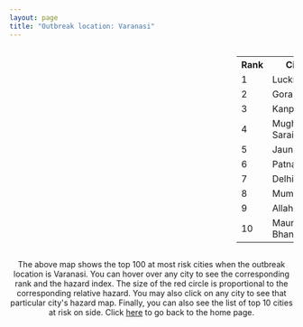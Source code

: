 ```yaml
---
layout: page
title: "Outbreak location: Varanasi"
---
```

<div style="width: 100%; overflow: auto;">
<div style="width: 75%; float: left;">
<div id="mapid">
<script src="https://buda-magenta.github.io/hazard_map/load_map.js"></script>

<script>
var marker_outbreak = L.marker([25.335649, 83.007629],{"autoPan": true}).addTo(map); marker_outbreak.bindTooltip("Varanasi").openTooltip();

var circle_1 = L.circle([26.838100, 80.934600], {"pane": "markerPane", "color": "red", "fill": true, "fillOpacity": 0.2, "fillRule": "evenodd", "lineCap": "round", "lineJoin": "round", "opacity": 1.0, "radius": 37154, "stroke": true, "weight": 3}).addTo(map);
circle_1.bindTooltip("Lucknow<br>rank: 1<br>hazard index: 0.037154")
circle_1.bindPopup('<a href="https://buda-magenta.github.io/hazard_map/Lucknow">Lucknow</a>')

var circle_2 = L.circle([26.671329, 83.364583], {"pane": "markerPane", "color": "red", "fill": true, "fillOpacity": 0.2, "fillRule": "evenodd", "lineCap": "round", "lineJoin": "round", "opacity": 1.0, "radius": 28544, "stroke": true, "weight": 3}).addTo(map);
circle_2.bindTooltip("Gorakhpur<br>rank: 2<br>hazard index: 0.028545")
circle_2.bindPopup('<a href="https://buda-magenta.github.io/hazard_map/Gorakhpur">Gorakhpur</a>')

var circle_3 = L.circle([26.460914, 80.321759], {"pane": "markerPane", "color": "red", "fill": true, "fillOpacity": 0.2, "fillRule": "evenodd", "lineCap": "round", "lineJoin": "round", "opacity": 1.0, "radius": 26653, "stroke": true, "weight": 3}).addTo(map);
circle_3.bindTooltip("Kanpur<br>rank: 3<br>hazard index: 0.026654")
circle_3.bindPopup('<a href="https://buda-magenta.github.io/hazard_map/Kanpur">Kanpur</a>')

var circle_4 = L.circle([25.280733, 83.125128], {"pane": "markerPane", "color": "red", "fill": true, "fillOpacity": 0.2, "fillRule": "evenodd", "lineCap": "round", "lineJoin": "round", "opacity": 1.0, "radius": 22740, "stroke": true, "weight": 3}).addTo(map);
circle_4.bindTooltip("Mughal Sarai<br>rank: 4<br>hazard index: 0.022740")
circle_4.bindPopup('<a href="https://buda-magenta.github.io/hazard_map/Mughal_Sarai">Mughal Sarai</a>')

var circle_5 = L.circle([25.795593, 82.488341], {"pane": "markerPane", "color": "red", "fill": true, "fillOpacity": 0.2, "fillRule": "evenodd", "lineCap": "round", "lineJoin": "round", "opacity": 1.0, "radius": 22207, "stroke": true, "weight": 3}).addTo(map);
circle_5.bindTooltip("Jaunpur<br>rank: 5<br>hazard index: 0.022207")
circle_5.bindPopup('<a href="https://buda-magenta.github.io/hazard_map/Jaunpur">Jaunpur</a>')

var circle_6 = L.circle([25.609324, 85.123525], {"pane": "markerPane", "color": "red", "fill": true, "fillOpacity": 0.2, "fillRule": "evenodd", "lineCap": "round", "lineJoin": "round", "opacity": 1.0, "radius": 18198, "stroke": true, "weight": 3}).addTo(map);
circle_6.bindTooltip("Patna<br>rank: 6<br>hazard index: 0.018198")
circle_6.bindPopup('<a href="https://buda-magenta.github.io/hazard_map/Patna">Patna</a>')

var circle_7 = L.circle([28.651718, 77.221939], {"pane": "markerPane", "color": "red", "fill": true, "fillOpacity": 0.2, "fillRule": "evenodd", "lineCap": "round", "lineJoin": "round", "opacity": 1.0, "radius": 16938, "stroke": true, "weight": 3}).addTo(map);
circle_7.bindTooltip("Delhi<br>rank: 7<br>hazard index: 0.016939")
circle_7.bindPopup('<a href="https://buda-magenta.github.io/hazard_map/Delhi">Delhi</a>')

var circle_8 = L.circle([19.075990, 72.877393], {"pane": "markerPane", "color": "red", "fill": true, "fillOpacity": 0.2, "fillRule": "evenodd", "lineCap": "round", "lineJoin": "round", "opacity": 1.0, "radius": 16076, "stroke": true, "weight": 3}).addTo(map);
circle_8.bindTooltip("Mumbai<br>rank: 8<br>hazard index: 0.016077")
circle_8.bindPopup('<a href="https://buda-magenta.github.io/hazard_map/Mumbai">Mumbai</a>')

var circle_9 = L.circle([25.438130, 81.833800], {"pane": "markerPane", "color": "red", "fill": true, "fillOpacity": 0.2, "fillRule": "evenodd", "lineCap": "round", "lineJoin": "round", "opacity": 1.0, "radius": 11729, "stroke": true, "weight": 3}).addTo(map);
circle_9.bindTooltip("Allahabad<br>rank: 9<br>hazard index: 0.011729")
circle_9.bindPopup('<a href="https://buda-magenta.github.io/hazard_map/Allahabad">Allahabad</a>')

var circle_10 = L.circle([25.954628, 83.647350], {"pane": "markerPane", "color": "red", "fill": true, "fillOpacity": 0.2, "fillRule": "evenodd", "lineCap": "round", "lineJoin": "round", "opacity": 1.0, "radius": 10114, "stroke": true, "weight": 3}).addTo(map);
circle_10.bindTooltip("Maunath Bhanjan<br>rank: 10<br>hazard index: 0.010115")
circle_10.bindPopup('<a href="https://buda-magenta.github.io/hazard_map/Maunath_Bhanjan">Maunath Bhanjan</a>')

var circle_11 = L.circle([25.773344, 84.784977], {"pane": "markerPane", "color": "red", "fill": true, "fillOpacity": 0.2, "fillRule": "evenodd", "lineCap": "round", "lineJoin": "round", "opacity": 1.0, "radius": 10063, "stroke": true, "weight": 3}).addTo(map);
circle_11.bindTooltip("Chapra<br>rank: 11<br>hazard index: 0.010063")
circle_11.bindPopup('<a href="https://buda-magenta.github.io/hazard_map/Chapra">Chapra</a>')

var circle_12 = L.circle([22.541418, 88.357691], {"pane": "markerPane", "color": "red", "fill": true, "fillOpacity": 0.2, "fillRule": "evenodd", "lineCap": "round", "lineJoin": "round", "opacity": 1.0, "radius": 7573, "stroke": true, "weight": 3}).addTo(map);
circle_12.bindTooltip("Kolkata<br>rank: 12<br>hazard index: 0.007574")
circle_12.bindPopup('<a href="https://buda-magenta.github.io/hazard_map/Kolkata">Kolkata</a>')

var circle_13 = L.circle([25.623457, 84.596839], {"pane": "markerPane", "color": "red", "fill": true, "fillOpacity": 0.2, "fillRule": "evenodd", "lineCap": "round", "lineJoin": "round", "opacity": 1.0, "radius": 7191, "stroke": true, "weight": 3}).addTo(map);
circle_13.bindTooltip("Arrah<br>rank: 13<br>hazard index: 0.007192")
circle_13.bindPopup('<a href="https://buda-magenta.github.io/hazard_map/Arrah">Arrah</a>')

var circle_14 = L.circle([25.562071, 84.015672], {"pane": "markerPane", "color": "red", "fill": true, "fillOpacity": 0.2, "fillRule": "evenodd", "lineCap": "round", "lineJoin": "round", "opacity": 1.0, "radius": 5963, "stroke": true, "weight": 3}).addTo(map);
circle_14.bindTooltip("Buxar<br>rank: 14<br>hazard index: 0.005964")
circle_14.bindPopup('<a href="https://buda-magenta.github.io/hazard_map/Buxar">Buxar</a>')

var circle_15 = L.circle([26.148658, 85.340013], {"pane": "markerPane", "color": "red", "fill": true, "fillOpacity": 0.2, "fillRule": "evenodd", "lineCap": "round", "lineJoin": "round", "opacity": 1.0, "radius": 5677, "stroke": true, "weight": 3}).addTo(map);
circle_15.bindTooltip("Muzaffarpur<br>rank: 15<br>hazard index: 0.005678")
circle_15.bindPopup('<a href="https://buda-magenta.github.io/hazard_map/Muzaffarpur">Muzaffarpur</a>')

var circle_16 = L.circle([25.603508, 83.507454], {"pane": "markerPane", "color": "red", "fill": true, "fillOpacity": 0.2, "fillRule": "evenodd", "lineCap": "round", "lineJoin": "round", "opacity": 1.0, "radius": 5637, "stroke": true, "weight": 3}).addTo(map);
circle_16.bindTooltip("Ghazipur<br>rank: 16<br>hazard index: 0.005638")
circle_16.bindPopup('<a href="https://buda-magenta.github.io/hazard_map/Ghazipur">Ghazipur</a>')

var circle_17 = L.circle([24.935635, 82.647701], {"pane": "markerPane", "color": "red", "fill": true, "fillOpacity": 0.2, "fillRule": "evenodd", "lineCap": "round", "lineJoin": "round", "opacity": 1.0, "radius": 5449, "stroke": true, "weight": 3}).addTo(map);
circle_17.bindTooltip("Mirzapur<br>rank: 17<br>hazard index: 0.005450")
circle_17.bindPopup('<a href="https://buda-magenta.github.io/hazard_map/Mirzapur">Mirzapur</a>')

var circle_18 = L.circle([25.877933, 84.119959], {"pane": "markerPane", "color": "red", "fill": true, "fillOpacity": 0.2, "fillRule": "evenodd", "lineCap": "round", "lineJoin": "round", "opacity": 1.0, "radius": 5354, "stroke": true, "weight": 3}).addTo(map);
circle_18.bindTooltip("Ballia<br>rank: 18<br>hazard index: 0.005354")
circle_18.bindPopup('<a href="https://buda-magenta.github.io/hazard_map/Ballia">Ballia</a>')

var circle_19 = L.circle([24.197443, 82.666145], {"pane": "markerPane", "color": "red", "fill": true, "fillOpacity": 0.2, "fillRule": "evenodd", "lineCap": "round", "lineJoin": "round", "opacity": 1.0, "radius": 5249, "stroke": true, "weight": 3}).addTo(map);
circle_19.bindTooltip("Singrauli<br>rank: 19<br>hazard index: 0.005250")
circle_19.bindPopup('<a href="https://buda-magenta.github.io/hazard_map/Singrauli">Singrauli</a>')

var circle_20 = L.circle([26.242511, 82.296169], {"pane": "markerPane", "color": "red", "fill": true, "fillOpacity": 0.2, "fillRule": "evenodd", "lineCap": "round", "lineJoin": "round", "opacity": 1.0, "radius": 4488, "stroke": true, "weight": 3}).addTo(map);
circle_20.bindTooltip("Sultanpur<br>rank: 20<br>hazard index: 0.004489")
circle_20.bindPopup('<a href="https://buda-magenta.github.io/hazard_map/Sultanpur">Sultanpur</a>')

var circle_21 = L.circle([27.633333, 77.583333], {"pane": "markerPane", "color": "red", "fill": true, "fillOpacity": 0.2, "fillRule": "evenodd", "lineCap": "round", "lineJoin": "round", "opacity": 1.0, "radius": 4212, "stroke": true, "weight": 3}).addTo(map);
circle_21.bindTooltip("Mathura<br>rank: 21<br>hazard index: 0.004212")
circle_21.bindPopup('<a href="https://buda-magenta.github.io/hazard_map/Mathura">Mathura</a>')

var circle_22 = L.circle([28.570784, 77.327107], {"pane": "markerPane", "color": "red", "fill": true, "fillOpacity": 0.2, "fillRule": "evenodd", "lineCap": "round", "lineJoin": "round", "opacity": 1.0, "radius": 3827, "stroke": true, "weight": 3}).addTo(map);
circle_22.bindTooltip("Noida<br>rank: 22<br>hazard index: 0.003827")
circle_22.bindPopup('<a href="https://buda-magenta.github.io/hazard_map/Noida">Noida</a>')

var circle_23 = L.circle([25.623400, 85.041700], {"pane": "markerPane", "color": "red", "fill": true, "fillOpacity": 0.2, "fillRule": "evenodd", "lineCap": "round", "lineJoin": "round", "opacity": 1.0, "radius": 3457, "stroke": true, "weight": 3}).addTo(map);
circle_23.bindTooltip("Dinapur Nizamat<br>rank: 23<br>hazard index: 0.003458")
circle_23.bindPopup('<a href="https://buda-magenta.github.io/hazard_map/Dinapur_Nizamat">Dinapur Nizamat</a>')

var circle_24 = L.circle([17.388786, 78.461065], {"pane": "markerPane", "color": "red", "fill": true, "fillOpacity": 0.2, "fillRule": "evenodd", "lineCap": "round", "lineJoin": "round", "opacity": 1.0, "radius": 3283, "stroke": true, "weight": 3}).addTo(map);
circle_24.bindTooltip("Hyderabad<br>rank: 24<br>hazard index: 0.003283")
circle_24.bindPopup('<a href="https://buda-magenta.github.io/hazard_map/Hyderabad">Hyderabad</a>')

var circle_25 = L.circle([26.423847, 83.762732], {"pane": "markerPane", "color": "red", "fill": true, "fillOpacity": 0.2, "fillRule": "evenodd", "lineCap": "round", "lineJoin": "round", "opacity": 1.0, "radius": 2957, "stroke": true, "weight": 3}).addTo(map);
circle_25.bindTooltip("Deoria<br>rank: 25<br>hazard index: 0.002957")
circle_25.bindPopup('<a href="https://buda-magenta.github.io/hazard_map/Deoria">Deoria</a>')

var circle_26 = L.circle([26.055318, 82.993139], {"pane": "markerPane", "color": "red", "fill": true, "fillOpacity": 0.2, "fillRule": "evenodd", "lineCap": "round", "lineJoin": "round", "opacity": 1.0, "radius": 2947, "stroke": true, "weight": 3}).addTo(map);
circle_26.bindTooltip("Nizamabad<br>rank: 26<br>hazard index: 0.002948")
circle_26.bindPopup('<a href="https://buda-magenta.github.io/hazard_map/Nizamabad">Nizamabad</a>')

var circle_27 = L.circle([24.759267, 81.655000], {"pane": "markerPane", "color": "red", "fill": true, "fillOpacity": 0.2, "fillRule": "evenodd", "lineCap": "round", "lineJoin": "round", "opacity": 1.0, "radius": 2935, "stroke": true, "weight": 3}).addTo(map);
circle_27.bindTooltip("Rewa<br>rank: 27<br>hazard index: 0.002936")
circle_27.bindPopup('<a href="https://buda-magenta.github.io/hazard_map/Rewa">Rewa</a>')

var circle_28 = L.circle([23.370035, 85.325013], {"pane": "markerPane", "color": "red", "fill": true, "fillOpacity": 0.2, "fillRule": "evenodd", "lineCap": "round", "lineJoin": "round", "opacity": 1.0, "radius": 2843, "stroke": true, "weight": 3}).addTo(map);
circle_28.bindTooltip("Ranchi<br>rank: 28<br>hazard index: 0.002843")
circle_28.bindPopup('<a href="https://buda-magenta.github.io/hazard_map/Ranchi">Ranchi</a>')

var circle_29 = L.circle([26.638076, 82.059024], {"pane": "markerPane", "color": "red", "fill": true, "fillOpacity": 0.2, "fillRule": "evenodd", "lineCap": "round", "lineJoin": "round", "opacity": 1.0, "radius": 2651, "stroke": true, "weight": 3}).addTo(map);
circle_29.bindTooltip("Faizabad<br>rank: 29<br>hazard index: 0.002652")
circle_29.bindPopup('<a href="https://buda-magenta.github.io/hazard_map/Faizabad">Faizabad</a>')

var circle_30 = L.circle([26.439874, 80.018000], {"pane": "markerPane", "color": "red", "fill": true, "fillOpacity": 0.2, "fillRule": "evenodd", "lineCap": "round", "lineJoin": "round", "opacity": 1.0, "radius": 2563, "stroke": true, "weight": 3}).addTo(map);
circle_30.bindTooltip("Akbarpur<br>rank: 30<br>hazard index: 0.002564")
circle_30.bindPopup('<a href="https://buda-magenta.github.io/hazard_map/Akbarpur">Akbarpur</a>')

var circle_31 = L.circle([25.286698, 87.132254], {"pane": "markerPane", "color": "red", "fill": true, "fillOpacity": 0.2, "fillRule": "evenodd", "lineCap": "round", "lineJoin": "round", "opacity": 1.0, "radius": 2541, "stroke": true, "weight": 3}).addTo(map);
circle_31.bindTooltip("Bhagalpur<br>rank: 31<br>hazard index: 0.002541")
circle_31.bindPopup('<a href="https://buda-magenta.github.io/hazard_map/Bhagalpur">Bhagalpur</a>')

var circle_32 = L.circle([25.720581, 85.255560], {"pane": "markerPane", "color": "red", "fill": true, "fillOpacity": 0.2, "fillRule": "evenodd", "lineCap": "round", "lineJoin": "round", "opacity": 1.0, "radius": 2493, "stroke": true, "weight": 3}).addTo(map);
circle_32.bindTooltip("Hajipur<br>rank: 32<br>hazard index: 0.002493")
circle_32.bindPopup('<a href="https://buda-magenta.github.io/hazard_map/Hajipur">Hajipur</a>')

var circle_33 = L.circle([28.457876, 79.405571], {"pane": "markerPane", "color": "red", "fill": true, "fillOpacity": 0.2, "fillRule": "evenodd", "lineCap": "round", "lineJoin": "round", "opacity": 1.0, "radius": 2349, "stroke": true, "weight": 3}).addTo(map);
circle_33.bindTooltip("Bareilly<br>rank: 33<br>hazard index: 0.002350")
circle_33.bindPopup('<a href="https://buda-magenta.github.io/hazard_map/Bareilly">Bareilly</a>')

var circle_34 = L.circle([12.979120, 77.591300], {"pane": "markerPane", "color": "red", "fill": true, "fillOpacity": 0.2, "fillRule": "evenodd", "lineCap": "round", "lineJoin": "round", "opacity": 1.0, "radius": 2338, "stroke": true, "weight": 3}).addTo(map);
circle_34.bindTooltip("Bangalore<br>rank: 34<br>hazard index: 0.002338")
circle_34.bindPopup('<a href="https://buda-magenta.github.io/hazard_map/Bangalore">Bangalore</a>')

var circle_35 = L.circle([26.269722, 82.994425], {"pane": "markerPane", "color": "red", "fill": true, "fillOpacity": 0.2, "fillRule": "evenodd", "lineCap": "round", "lineJoin": "round", "opacity": 1.0, "radius": 2191, "stroke": true, "weight": 3}).addTo(map);
circle_35.bindTooltip("Burhanpur<br>rank: 35<br>hazard index: 0.002191")
circle_35.bindPopup('<a href="https://buda-magenta.github.io/hazard_map/Burhanpur">Burhanpur</a>')

var circle_36 = L.circle([23.021624, 72.579707], {"pane": "markerPane", "color": "red", "fill": true, "fillOpacity": 0.2, "fillRule": "evenodd", "lineCap": "round", "lineJoin": "round", "opacity": 1.0, "radius": 2093, "stroke": true, "weight": 3}).addTo(map);
circle_36.bindTooltip("Ahmedabad<br>rank: 36<br>hazard index: 0.002094")
circle_36.bindPopup('<a href="https://buda-magenta.github.io/hazard_map/Ahmedabad">Ahmedabad</a>')

var circle_37 = L.circle([24.900100, 84.018211], {"pane": "markerPane", "color": "red", "fill": true, "fillOpacity": 0.2, "fillRule": "evenodd", "lineCap": "round", "lineJoin": "round", "opacity": 1.0, "radius": 1974, "stroke": true, "weight": 3}).addTo(map);
circle_37.bindTooltip("Sasaram<br>rank: 37<br>hazard index: 0.001974")
circle_37.bindPopup('<a href="https://buda-magenta.github.io/hazard_map/Sasaram">Sasaram</a>')

var circle_38 = L.circle([26.915458, 75.818982], {"pane": "markerPane", "color": "red", "fill": true, "fillOpacity": 0.2, "fillRule": "evenodd", "lineCap": "round", "lineJoin": "round", "opacity": 1.0, "radius": 1891, "stroke": true, "weight": 3}).addTo(map);
circle_38.bindTooltip("Jaipur<br>rank: 38<br>hazard index: 0.001891")
circle_38.bindPopup('<a href="https://buda-magenta.github.io/hazard_map/Jaipur">Jaipur</a>')

var circle_39 = L.circle([25.531031, 78.652689], {"pane": "markerPane", "color": "red", "fill": true, "fillOpacity": 0.2, "fillRule": "evenodd", "lineCap": "round", "lineJoin": "round", "opacity": 1.0, "radius": 1866, "stroke": true, "weight": 3}).addTo(map);
circle_39.bindTooltip("Jhansi<br>rank: 39<br>hazard index: 0.001866")
circle_39.bindPopup('<a href="https://buda-magenta.github.io/hazard_map/Jhansi">Jhansi</a>')

var circle_40 = L.circle([28.863842, 78.805778], {"pane": "markerPane", "color": "red", "fill": true, "fillOpacity": 0.2, "fillRule": "evenodd", "lineCap": "round", "lineJoin": "round", "opacity": 1.0, "radius": 1809, "stroke": true, "weight": 3}).addTo(map);
circle_40.bindTooltip("Moradabad<br>rank: 40<br>hazard index: 0.001810")
circle_40.bindPopup('<a href="https://buda-magenta.github.io/hazard_map/Moradabad">Moradabad</a>')

var circle_41 = L.circle([26.083143, 86.032571], {"pane": "markerPane", "color": "red", "fill": true, "fillOpacity": 0.2, "fillRule": "evenodd", "lineCap": "round", "lineJoin": "round", "opacity": 1.0, "radius": 1785, "stroke": true, "weight": 3}).addTo(map);
circle_41.bindTooltip("Darbhanga<br>rank: 41<br>hazard index: 0.001785")
circle_41.bindPopup('<a href="https://buda-magenta.github.io/hazard_map/Darbhanga">Darbhanga</a>')

var circle_42 = L.circle([25.264902, 82.985787], {"pane": "markerPane", "color": "red", "fill": true, "fillOpacity": 0.2, "fillRule": "evenodd", "lineCap": "round", "lineJoin": "round", "opacity": 1.0, "radius": 1763, "stroke": true, "weight": 3}).addTo(map);
circle_42.bindTooltip("Morvi<br>rank: 42<br>hazard index: 0.001764")
circle_42.bindPopup('<a href="https://buda-magenta.github.io/hazard_map/Morvi">Morvi</a>')

var circle_43 = L.circle([19.194329, 72.970178], {"pane": "markerPane", "color": "red", "fill": true, "fillOpacity": 0.2, "fillRule": "evenodd", "lineCap": "round", "lineJoin": "round", "opacity": 1.0, "radius": 1722, "stroke": true, "weight": 3}).addTo(map);
circle_43.bindTooltip("Thane<br>rank: 43<br>hazard index: 0.001722")
circle_43.bindPopup('<a href="https://buda-magenta.github.io/hazard_map/Thane">Thane</a>')

var circle_44 = L.circle([24.796436, 85.007956], {"pane": "markerPane", "color": "red", "fill": true, "fillOpacity": 0.2, "fillRule": "evenodd", "lineCap": "round", "lineJoin": "round", "opacity": 1.0, "radius": 1624, "stroke": true, "weight": 3}).addTo(map);
circle_44.bindTooltip("Gaya<br>rank: 44<br>hazard index: 0.001624")
circle_44.bindPopup('<a href="https://buda-magenta.github.io/hazard_map/Gaya">Gaya</a>')

var circle_45 = L.circle([27.109667, 81.918329], {"pane": "markerPane", "color": "red", "fill": true, "fillOpacity": 0.2, "fillRule": "evenodd", "lineCap": "round", "lineJoin": "round", "opacity": 1.0, "radius": 1622, "stroke": true, "weight": 3}).addTo(map);
circle_45.bindTooltip("Gonda<br>rank: 45<br>hazard index: 0.001623")
circle_45.bindPopup('<a href="https://buda-magenta.github.io/hazard_map/Gonda">Gonda</a>')

var circle_46 = L.circle([26.022697, 83.028873], {"pane": "markerPane", "color": "red", "fill": true, "fillOpacity": 0.2, "fillRule": "evenodd", "lineCap": "round", "lineJoin": "round", "opacity": 1.0, "radius": 1518, "stroke": true, "weight": 3}).addTo(map);
circle_46.bindTooltip("Azamgarh<br>rank: 46<br>hazard index: 0.001519")
circle_46.bindPopup('<a href="https://buda-magenta.github.io/hazard_map/Azamgarh">Azamgarh</a>')

var circle_47 = L.circle([23.795281, 86.430964], {"pane": "markerPane", "color": "red", "fill": true, "fillOpacity": 0.2, "fillRule": "evenodd", "lineCap": "round", "lineJoin": "round", "opacity": 1.0, "radius": 1447, "stroke": true, "weight": 3}).addTo(map);
circle_47.bindTooltip("Dhanbad<br>rank: 47<br>hazard index: 0.001447")
circle_47.bindPopup('<a href="https://buda-magenta.github.io/hazard_map/Dhanbad">Dhanbad</a>')

var circle_48 = L.circle([20.011247, 73.790236], {"pane": "markerPane", "color": "red", "fill": true, "fillOpacity": 0.2, "fillRule": "evenodd", "lineCap": "round", "lineJoin": "round", "opacity": 1.0, "radius": 1408, "stroke": true, "weight": 3}).addTo(map);
circle_48.bindTooltip("Nashik<br>rank: 48<br>hazard index: 0.001408")
circle_48.bindPopup('<a href="https://buda-magenta.github.io/hazard_map/Nashik">Nashik</a>')

var circle_49 = L.circle([21.170200, 72.831100], {"pane": "markerPane", "color": "red", "fill": true, "fillOpacity": 0.2, "fillRule": "evenodd", "lineCap": "round", "lineJoin": "round", "opacity": 1.0, "radius": 1238, "stroke": true, "weight": 3}).addTo(map);
circle_49.bindTooltip("Surat<br>rank: 49<br>hazard index: 0.001239")
circle_49.bindPopup('<a href="https://buda-magenta.github.io/hazard_map/Surat">Surat</a>')

var circle_50 = L.circle([23.160894, 79.949770], {"pane": "markerPane", "color": "red", "fill": true, "fillOpacity": 0.2, "fillRule": "evenodd", "lineCap": "round", "lineJoin": "round", "opacity": 1.0, "radius": 1199, "stroke": true, "weight": 3}).addTo(map);
circle_50.bindTooltip("Jabalpur<br>rank: 50<br>hazard index: 0.001200")
circle_50.bindPopup('<a href="https://buda-magenta.github.io/hazard_map/Jabalpur">Jabalpur</a>')

var circle_51 = L.circle([26.131004, 84.391257], {"pane": "markerPane", "color": "red", "fill": true, "fillOpacity": 0.2, "fillRule": "evenodd", "lineCap": "round", "lineJoin": "round", "opacity": 1.0, "radius": 1180, "stroke": true, "weight": 3}).addTo(map);
circle_51.bindTooltip("Siwan<br>rank: 51<br>hazard index: 0.001180")
circle_51.bindPopup('<a href="https://buda-magenta.github.io/hazard_map/Siwan">Siwan</a>')

var circle_52 = L.circle([27.059011, 84.206464], {"pane": "markerPane", "color": "red", "fill": true, "fillOpacity": 0.2, "fillRule": "evenodd", "lineCap": "round", "lineJoin": "round", "opacity": 1.0, "radius": 1162, "stroke": true, "weight": 3}).addTo(map);
circle_52.bindTooltip("Bagaha<br>rank: 52<br>hazard index: 0.001163")
circle_52.bindPopup('<a href="https://buda-magenta.github.io/hazard_map/Bagaha">Bagaha</a>')

var circle_53 = L.circle([30.909016, 75.851601], {"pane": "markerPane", "color": "red", "fill": true, "fillOpacity": 0.2, "fillRule": "evenodd", "lineCap": "round", "lineJoin": "round", "opacity": 1.0, "radius": 1148, "stroke": true, "weight": 3}).addTo(map);
circle_53.bindTooltip("Ludhiana<br>rank: 53<br>hazard index: 0.001148")
circle_53.bindPopup('<a href="https://buda-magenta.github.io/hazard_map/Ludhiana">Ludhiana</a>')

var circle_54 = L.circle([26.250000, 81.250000], {"pane": "markerPane", "color": "red", "fill": true, "fillOpacity": 0.2, "fillRule": "evenodd", "lineCap": "round", "lineJoin": "round", "opacity": 1.0, "radius": 1062, "stroke": true, "weight": 3}).addTo(map);
circle_54.bindTooltip("Rae Bareli<br>rank: 54<br>hazard index: 0.001062")
circle_54.bindPopup('<a href="https://buda-magenta.github.io/hazard_map/Rae_Bareli">Rae Bareli</a>')

var circle_55 = L.circle([25.895924, 82.437716], {"pane": "markerPane", "color": "red", "fill": true, "fillOpacity": 0.2, "fillRule": "evenodd", "lineCap": "round", "lineJoin": "round", "opacity": 1.0, "radius": 1017, "stroke": true, "weight": 3}).addTo(map);
circle_55.bindTooltip("Badlapur<br>rank: 55<br>hazard index: 0.001017")
circle_55.bindPopup('<a href="https://buda-magenta.github.io/hazard_map/Badlapur">Badlapur</a>')

var circle_56 = L.circle([26.724789, 82.793269], {"pane": "markerPane", "color": "red", "fill": true, "fillOpacity": 0.2, "fillRule": "evenodd", "lineCap": "round", "lineJoin": "round", "opacity": 1.0, "radius": 927, "stroke": true, "weight": 3}).addTo(map);
circle_56.bindTooltip("Basti<br>rank: 56<br>hazard index: 0.000928")
circle_56.bindPopup('<a href="https://buda-magenta.github.io/hazard_map/Basti">Basti</a>')

var circle_57 = L.circle([25.572433, 83.609605], {"pane": "markerPane", "color": "red", "fill": true, "fillOpacity": 0.2, "fillRule": "evenodd", "lineCap": "round", "lineJoin": "round", "opacity": 1.0, "radius": 890, "stroke": true, "weight": 3}).addTo(map);
circle_57.bindTooltip("Medinipur<br>rank: 57<br>hazard index: 0.000891")
circle_57.bindPopup('<a href="https://buda-magenta.github.io/hazard_map/Medinipur">Medinipur</a>')

var circle_58 = L.circle([27.175255, 78.009816], {"pane": "markerPane", "color": "red", "fill": true, "fillOpacity": 0.2, "fillRule": "evenodd", "lineCap": "round", "lineJoin": "round", "opacity": 1.0, "radius": 853, "stroke": true, "weight": 3}).addTo(map);
circle_58.bindTooltip("Agra<br>rank: 58<br>hazard index: 0.000853")
circle_58.bindPopup('<a href="https://buda-magenta.github.io/hazard_map/Agra">Agra</a>')

var circle_59 = L.circle([27.912633, 79.746563], {"pane": "markerPane", "color": "red", "fill": true, "fillOpacity": 0.2, "fillRule": "evenodd", "lineCap": "round", "lineJoin": "round", "opacity": 1.0, "radius": 839, "stroke": true, "weight": 3}).addTo(map);
circle_59.bindTooltip("Shahjahanpur<br>rank: 59<br>hazard index: 0.000840")
circle_59.bindPopup('<a href="https://buda-magenta.github.io/hazard_map/Shahjahanpur">Shahjahanpur</a>')

var circle_60 = L.circle([27.985060, 80.753845], {"pane": "markerPane", "color": "red", "fill": true, "fillOpacity": 0.2, "fillRule": "evenodd", "lineCap": "round", "lineJoin": "round", "opacity": 1.0, "radius": 831, "stroke": true, "weight": 3}).addTo(map);
circle_60.bindTooltip("Lakhimpur<br>rank: 60<br>hazard index: 0.000832")
circle_60.bindPopup('<a href="https://buda-magenta.github.io/hazard_map/Lakhimpur">Lakhimpur</a>')

var circle_61 = L.circle([28.651718, 77.221939], {"pane": "markerPane", "color": "red", "fill": true, "fillOpacity": 0.2, "fillRule": "evenodd", "lineCap": "round", "lineJoin": "round", "opacity": 1.0, "radius": 807, "stroke": true, "weight": 3}).addTo(map);
circle_61.bindTooltip("Dehri<br>rank: 61<br>hazard index: 0.000808")
circle_61.bindPopup('<a href="https://buda-magenta.github.io/hazard_map/Dehri">Dehri</a>')

var circle_62 = L.circle([21.237947, 81.633683], {"pane": "markerPane", "color": "red", "fill": true, "fillOpacity": 0.2, "fillRule": "evenodd", "lineCap": "round", "lineJoin": "round", "opacity": 1.0, "radius": 807, "stroke": true, "weight": 3}).addTo(map);
circle_62.bindTooltip("Raipur<br>rank: 62<br>hazard index: 0.000807")
circle_62.bindPopup('<a href="https://buda-magenta.github.io/hazard_map/Raipur">Raipur</a>')

var circle_63 = L.circle([28.794068, 79.185930], {"pane": "markerPane", "color": "red", "fill": true, "fillOpacity": 0.2, "fillRule": "evenodd", "lineCap": "round", "lineJoin": "round", "opacity": 1.0, "radius": 770, "stroke": true, "weight": 3}).addTo(map);
circle_63.bindTooltip("Rampur<br>rank: 63<br>hazard index: 0.000770")
circle_63.bindPopup('<a href="https://buda-magenta.github.io/hazard_map/Rampur">Rampur</a>')

var circle_64 = L.circle([23.258486, 77.401989], {"pane": "markerPane", "color": "red", "fill": true, "fillOpacity": 0.2, "fillRule": "evenodd", "lineCap": "round", "lineJoin": "round", "opacity": 1.0, "radius": 752, "stroke": true, "weight": 3}).addTo(map);
circle_64.bindTooltip("Bhopal<br>rank: 64<br>hazard index: 0.000752")
circle_64.bindPopup('<a href="https://buda-magenta.github.io/hazard_map/Bhopal">Bhopal</a>')

var circle_65 = L.circle([18.521428, 73.854454], {"pane": "markerPane", "color": "red", "fill": true, "fillOpacity": 0.2, "fillRule": "evenodd", "lineCap": "round", "lineJoin": "round", "opacity": 1.0, "radius": 670, "stroke": true, "weight": 3}).addTo(map);
circle_65.bindTooltip("Pune<br>rank: 65<br>hazard index: 0.000671")
circle_65.bindPopup('<a href="https://buda-magenta.github.io/hazard_map/Pune">Pune</a>')

var circle_66 = L.circle([24.500000, 81.000000], {"pane": "markerPane", "color": "red", "fill": true, "fillOpacity": 0.2, "fillRule": "evenodd", "lineCap": "round", "lineJoin": "round", "opacity": 1.0, "radius": 660, "stroke": true, "weight": 3}).addTo(map);
circle_66.bindTooltip("Satna<br>rank: 66<br>hazard index: 0.000660")
circle_66.bindPopup('<a href="https://buda-magenta.github.io/hazard_map/Satna">Satna</a>')

var circle_67 = L.circle([25.205305, 85.514612], {"pane": "markerPane", "color": "red", "fill": true, "fillOpacity": 0.2, "fillRule": "evenodd", "lineCap": "round", "lineJoin": "round", "opacity": 1.0, "radius": 597, "stroke": true, "weight": 3}).addTo(map);
circle_67.bindTooltip("Biharsharif<br>rank: 67<br>hazard index: 0.000598")
circle_67.bindPopup('<a href="https://buda-magenta.github.io/hazard_map/Biharsharif">Biharsharif</a>')

var circle_68 = L.circle([13.083694, 80.270186], {"pane": "markerPane", "color": "red", "fill": true, "fillOpacity": 0.2, "fillRule": "evenodd", "lineCap": "round", "lineJoin": "round", "opacity": 1.0, "radius": 587, "stroke": true, "weight": 3}).addTo(map);
circle_68.bindTooltip("Chennai<br>rank: 68<br>hazard index: 0.000587")
circle_68.bindPopup('<a href="https://buda-magenta.github.io/hazard_map/Chennai">Chennai</a>')

var circle_69 = L.circle([20.843512, 75.525927], {"pane": "markerPane", "color": "red", "fill": true, "fillOpacity": 0.2, "fillRule": "evenodd", "lineCap": "round", "lineJoin": "round", "opacity": 1.0, "radius": 584, "stroke": true, "weight": 3}).addTo(map);
circle_69.bindTooltip("Jalgaon<br>rank: 69<br>hazard index: 0.000584")
circle_69.bindPopup('<a href="https://buda-magenta.github.io/hazard_map/Jalgaon">Jalgaon</a>')

var circle_70 = L.circle([29.988077, 77.508130], {"pane": "markerPane", "color": "red", "fill": true, "fillOpacity": 0.2, "fillRule": "evenodd", "lineCap": "round", "lineJoin": "round", "opacity": 1.0, "radius": 553, "stroke": true, "weight": 3}).addTo(map);
circle_70.bindTooltip("Saharanpur<br>rank: 70<br>hazard index: 0.000554")
circle_70.bindPopup('<a href="https://buda-magenta.github.io/hazard_map/Saharanpur">Saharanpur</a>')

var circle_71 = L.circle([27.437194, 79.489129], {"pane": "markerPane", "color": "red", "fill": true, "fillOpacity": 0.2, "fillRule": "evenodd", "lineCap": "round", "lineJoin": "round", "opacity": 1.0, "radius": 551, "stroke": true, "weight": 3}).addTo(map);
circle_71.bindTooltip("Farrukhabad<br>rank: 71<br>hazard index: 0.000552")
circle_71.bindPopup('<a href="https://buda-magenta.github.io/hazard_map/Farrukhabad">Farrukhabad</a>')

var circle_72 = L.circle([31.292011, 75.568058], {"pane": "markerPane", "color": "red", "fill": true, "fillOpacity": 0.2, "fillRule": "evenodd", "lineCap": "round", "lineJoin": "round", "opacity": 1.0, "radius": 548, "stroke": true, "weight": 3}).addTo(map);
circle_72.bindTooltip("Jalandhar<br>rank: 72<br>hazard index: 0.000549")
circle_72.bindPopup('<a href="https://buda-magenta.github.io/hazard_map/Jalandhar">Jalandhar</a>')

var circle_73 = L.circle([30.325565, 78.043681], {"pane": "markerPane", "color": "red", "fill": true, "fillOpacity": 0.2, "fillRule": "evenodd", "lineCap": "round", "lineJoin": "round", "opacity": 1.0, "radius": 516, "stroke": true, "weight": 3}).addTo(map);
circle_73.bindTooltip("Dehradun<br>rank: 73<br>hazard index: 0.000517")
circle_73.bindPopup('<a href="https://buda-magenta.github.io/hazard_map/Dehradun">Dehradun</a>')

var circle_74 = L.circle([26.716413, 88.430992], {"pane": "markerPane", "color": "red", "fill": true, "fillOpacity": 0.2, "fillRule": "evenodd", "lineCap": "round", "lineJoin": "round", "opacity": 1.0, "radius": 460, "stroke": true, "weight": 3}).addTo(map);
circle_74.bindTooltip("Siliguri<br>rank: 74<br>hazard index: 0.000461")
circle_74.bindPopup('<a href="https://buda-magenta.github.io/hazard_map/Siliguri">Siliguri</a>')

var circle_75 = L.circle([26.296772, 73.035143], {"pane": "markerPane", "color": "red", "fill": true, "fillOpacity": 0.2, "fillRule": "evenodd", "lineCap": "round", "lineJoin": "round", "opacity": 1.0, "radius": 402, "stroke": true, "weight": 3}).addTo(map);
circle_75.bindTooltip("Jodhpur<br>rank: 75<br>hazard index: 0.000403")
circle_75.bindPopup('<a href="https://buda-magenta.github.io/hazard_map/Jodhpur">Jodhpur</a>')

var circle_76 = L.circle([23.250000, 87.750000], {"pane": "markerPane", "color": "red", "fill": true, "fillOpacity": 0.2, "fillRule": "evenodd", "lineCap": "round", "lineJoin": "round", "opacity": 1.0, "radius": 397, "stroke": true, "weight": 3}).addTo(map);
circle_76.bindTooltip("Barddhaman<br>rank: 76<br>hazard index: 0.000397")
circle_76.bindPopup('<a href="https://buda-magenta.github.io/hazard_map/Barddhaman">Barddhaman</a>')

var circle_77 = L.circle([26.180598, 91.753943], {"pane": "markerPane", "color": "red", "fill": true, "fillOpacity": 0.2, "fillRule": "evenodd", "lineCap": "round", "lineJoin": "round", "opacity": 1.0, "radius": 373, "stroke": true, "weight": 3}).addTo(map);
circle_77.bindTooltip("Guwahati<br>rank: 77<br>hazard index: 0.000374")
circle_77.bindPopup('<a href="https://buda-magenta.github.io/hazard_map/Guwahati">Guwahati</a>')

var circle_78 = L.circle([23.967515, 85.438846], {"pane": "markerPane", "color": "red", "fill": true, "fillOpacity": 0.2, "fillRule": "evenodd", "lineCap": "round", "lineJoin": "round", "opacity": 1.0, "radius": 363, "stroke": true, "weight": 3}).addTo(map);
circle_78.bindTooltip("Hazaribagh<br>rank: 78<br>hazard index: 0.000363")
circle_78.bindPopup('<a href="https://buda-magenta.github.io/hazard_map/Hazaribagh">Hazaribagh</a>')

var circle_79 = L.circle([25.196826, 76.000893], {"pane": "markerPane", "color": "red", "fill": true, "fillOpacity": 0.2, "fillRule": "evenodd", "lineCap": "round", "lineJoin": "round", "opacity": 1.0, "radius": 315, "stroke": true, "weight": 3}).addTo(map);
circle_79.bindTooltip("Kota<br>rank: 79<br>hazard index: 0.000316")
circle_79.bindPopup('<a href="https://buda-magenta.github.io/hazard_map/Kota">Kota</a>')

var circle_80 = L.circle([19.169335, 77.311013], {"pane": "markerPane", "color": "red", "fill": true, "fillOpacity": 0.2, "fillRule": "evenodd", "lineCap": "round", "lineJoin": "round", "opacity": 1.0, "radius": 310, "stroke": true, "weight": 3}).addTo(map);
circle_80.bindTooltip("Nanded Waghala<br>rank: 80<br>hazard index: 0.000311")
circle_80.bindPopup('<a href="https://buda-magenta.github.io/hazard_map/Nanded_Waghala">Nanded Waghala</a>')

var circle_81 = L.circle([26.575504, 80.613762], {"pane": "markerPane", "color": "red", "fill": true, "fillOpacity": 0.2, "fillRule": "evenodd", "lineCap": "round", "lineJoin": "round", "opacity": 1.0, "radius": 308, "stroke": true, "weight": 3}).addTo(map);
circle_81.bindTooltip("Unnao<br>rank: 81<br>hazard index: 0.000309")
circle_81.bindPopup('<a href="https://buda-magenta.github.io/hazard_map/Unnao">Unnao</a>')

var circle_82 = L.circle([23.687130, 86.974659], {"pane": "markerPane", "color": "red", "fill": true, "fillOpacity": 0.2, "fillRule": "evenodd", "lineCap": "round", "lineJoin": "round", "opacity": 1.0, "radius": 301, "stroke": true, "weight": 3}).addTo(map);
circle_82.bindTooltip("Asansol<br>rank: 82<br>hazard index: 0.000302")
circle_82.bindPopup('<a href="https://buda-magenta.github.io/hazard_map/Asansol">Asansol</a>')

var circle_83 = L.circle([20.993276, 75.839983], {"pane": "markerPane", "color": "red", "fill": true, "fillOpacity": 0.2, "fillRule": "evenodd", "lineCap": "round", "lineJoin": "round", "opacity": 1.0, "radius": 277, "stroke": true, "weight": 3}).addTo(map);
circle_83.bindTooltip("Bhusawal<br>rank: 83<br>hazard index: 0.000278")
circle_83.bindPopup('<a href="https://buda-magenta.github.io/hazard_map/Bhusawal">Bhusawal</a>')

var circle_84 = L.circle([27.338577, 80.097526], {"pane": "markerPane", "color": "red", "fill": true, "fillOpacity": 0.2, "fillRule": "evenodd", "lineCap": "round", "lineJoin": "round", "opacity": 1.0, "radius": 275, "stroke": true, "weight": 3}).addTo(map);
circle_84.bindTooltip("Hardoi<br>rank: 84<br>hazard index: 0.000276")
circle_84.bindPopup('<a href="https://buda-magenta.github.io/hazard_map/Hardoi">Hardoi</a>')

var circle_85 = L.circle([26.669512, 84.957411], {"pane": "markerPane", "color": "red", "fill": true, "fillOpacity": 0.2, "fillRule": "evenodd", "lineCap": "round", "lineJoin": "round", "opacity": 1.0, "radius": 272, "stroke": true, "weight": 3}).addTo(map);
circle_85.bindTooltip("Motihari<br>rank: 85<br>hazard index: 0.000272")
circle_85.bindPopup('<a href="https://buda-magenta.github.io/hazard_map/Motihari">Motihari</a>')

var circle_86 = L.circle([22.801519, 86.202958], {"pane": "markerPane", "color": "red", "fill": true, "fillOpacity": 0.2, "fillRule": "evenodd", "lineCap": "round", "lineJoin": "round", "opacity": 1.0, "radius": 271, "stroke": true, "weight": 3}).addTo(map);
circle_86.bindTooltip("Jamshedpur<br>rank: 86<br>hazard index: 0.000271")
circle_86.bindPopup('<a href="https://buda-magenta.github.io/hazard_map/Jamshedpur">Jamshedpur</a>')

var circle_87 = L.circle([26.791073, 84.560107], {"pane": "markerPane", "color": "red", "fill": true, "fillOpacity": 0.2, "fillRule": "evenodd", "lineCap": "round", "lineJoin": "round", "opacity": 1.0, "radius": 268, "stroke": true, "weight": 3}).addTo(map);
circle_87.bindTooltip("Bettiah<br>rank: 87<br>hazard index: 0.000268")
circle_87.bindPopup('<a href="https://buda-magenta.github.io/hazard_map/Bettiah">Bettiah</a>')

var circle_88 = L.circle([21.977864, 76.568828], {"pane": "markerPane", "color": "red", "fill": true, "fillOpacity": 0.2, "fillRule": "evenodd", "lineCap": "round", "lineJoin": "round", "opacity": 1.0, "radius": 267, "stroke": true, "weight": 3}).addTo(map);
circle_88.bindTooltip("Khandwa<br>rank: 88<br>hazard index: 0.000268")
circle_88.bindPopup('<a href="https://buda-magenta.github.io/hazard_map/Khandwa">Khandwa</a>')

var circle_89 = L.circle([22.383333, 82.133333], {"pane": "markerPane", "color": "red", "fill": true, "fillOpacity": 0.2, "fillRule": "evenodd", "lineCap": "round", "lineJoin": "round", "opacity": 1.0, "radius": 263, "stroke": true, "weight": 3}).addTo(map);
circle_89.bindTooltip("Bilaspur<br>rank: 89<br>hazard index: 0.000264")
circle_89.bindPopup('<a href="https://buda-magenta.github.io/hazard_map/Bilaspur">Bilaspur</a>')

var circle_90 = L.circle([22.305199, 70.802833], {"pane": "markerPane", "color": "red", "fill": true, "fillOpacity": 0.2, "fillRule": "evenodd", "lineCap": "round", "lineJoin": "round", "opacity": 1.0, "radius": 260, "stroke": true, "weight": 3}).addTo(map);
circle_90.bindTooltip("Rajkot<br>rank: 90<br>hazard index: 0.000260")
circle_90.bindPopup('<a href="https://buda-magenta.github.io/hazard_map/Rajkot">Rajkot</a>')

var circle_91 = L.circle([32.718561, 74.858092], {"pane": "markerPane", "color": "red", "fill": true, "fillOpacity": 0.2, "fillRule": "evenodd", "lineCap": "round", "lineJoin": "round", "opacity": 1.0, "radius": 250, "stroke": true, "weight": 3}).addTo(map);
circle_91.bindTooltip("Jammu<br>rank: 91<br>hazard index: 0.000251")
circle_91.bindPopup('<a href="https://buda-magenta.github.io/hazard_map/Jammu">Jammu</a>')

var circle_92 = L.circle([28.428262, 77.002700], {"pane": "markerPane", "color": "red", "fill": true, "fillOpacity": 0.2, "fillRule": "evenodd", "lineCap": "round", "lineJoin": "round", "opacity": 1.0, "radius": 239, "stroke": true, "weight": 3}).addTo(map);
circle_92.bindTooltip("Gurgaon<br>rank: 92<br>hazard index: 0.000239")
circle_92.bindPopup('<a href="https://buda-magenta.github.io/hazard_map/Gurgaon">Gurgaon</a>')

var circle_93 = L.circle([27.209822, 79.048137], {"pane": "markerPane", "color": "red", "fill": true, "fillOpacity": 0.2, "fillRule": "evenodd", "lineCap": "round", "lineJoin": "round", "opacity": 1.0, "radius": 237, "stroke": true, "weight": 3}).addTo(map);
circle_93.bindTooltip("Mainpuri<br>rank: 93<br>hazard index: 0.000238")
circle_93.bindPopup('<a href="https://buda-magenta.github.io/hazard_map/Mainpuri">Mainpuri</a>')

var circle_94 = L.circle([25.476300, 80.339500], {"pane": "markerPane", "color": "red", "fill": true, "fillOpacity": 0.2, "fillRule": "evenodd", "lineCap": "round", "lineJoin": "round", "opacity": 1.0, "radius": 234, "stroke": true, "weight": 3}).addTo(map);
circle_94.bindTooltip("Banda<br>rank: 94<br>hazard index: 0.000235")
circle_94.bindPopup('<a href="https://buda-magenta.github.io/hazard_map/Banda">Banda</a>')

var circle_95 = L.circle([18.627929, 73.800983], {"pane": "markerPane", "color": "red", "fill": true, "fillOpacity": 0.2, "fillRule": "evenodd", "lineCap": "round", "lineJoin": "round", "opacity": 1.0, "radius": 225, "stroke": true, "weight": 3}).addTo(map);
circle_95.bindTooltip("Pimpri Chinchwad<br>rank: 95<br>hazard index: 0.000225")
circle_95.bindPopup('<a href="https://buda-magenta.github.io/hazard_map/Pimpri_Chinchwad">Pimpri Chinchwad</a>')

var circle_96 = L.circle([22.591260, 88.390964], {"pane": "markerPane", "color": "red", "fill": true, "fillOpacity": 0.2, "fillRule": "evenodd", "lineCap": "round", "lineJoin": "round", "opacity": 1.0, "radius": 221, "stroke": true, "weight": 3}).addTo(map);
circle_96.bindTooltip("Bidhan Nagar<br>rank: 96<br>hazard index: 0.000222")
circle_96.bindPopup('<a href="https://buda-magenta.github.io/hazard_map/Bidhan_Nagar">Bidhan Nagar</a>')

var circle_97 = L.circle([29.938447, 78.145298], {"pane": "markerPane", "color": "red", "fill": true, "fillOpacity": 0.2, "fillRule": "evenodd", "lineCap": "round", "lineJoin": "round", "opacity": 1.0, "radius": 221, "stroke": true, "weight": 3}).addTo(map);
circle_97.bindTooltip("Haridwar<br>rank: 97<br>hazard index: 0.000222")
circle_97.bindPopup('<a href="https://buda-magenta.github.io/hazard_map/Haridwar">Haridwar</a>')

var circle_98 = L.circle([28.402979, 77.310384], {"pane": "markerPane", "color": "red", "fill": true, "fillOpacity": 0.2, "fillRule": "evenodd", "lineCap": "round", "lineJoin": "round", "opacity": 1.0, "radius": 219, "stroke": true, "weight": 3}).addTo(map);
circle_98.bindTooltip("Faridabad<br>rank: 98<br>hazard index: 0.000220")
circle_98.bindPopup('<a href="https://buda-magenta.github.io/hazard_map/Faridabad">Faridabad</a>')

var circle_99 = L.circle([21.199035, 81.397955], {"pane": "markerPane", "color": "red", "fill": true, "fillOpacity": 0.2, "fillRule": "evenodd", "lineCap": "round", "lineJoin": "round", "opacity": 1.0, "radius": 214, "stroke": true, "weight": 3}).addTo(map);
circle_99.bindTooltip("Durg<br>rank: 99<br>hazard index: 0.000215")
circle_99.bindPopup('<a href="https://buda-magenta.github.io/hazard_map/Durg">Durg</a>')

var circle_100 = L.circle([17.849907, 75.276320], {"pane": "markerPane", "color": "red", "fill": true, "fillOpacity": 0.2, "fillRule": "evenodd", "lineCap": "round", "lineJoin": "round", "opacity": 1.0, "radius": 212, "stroke": true, "weight": 3}).addTo(map);
circle_100.bindTooltip("Solapur<br>rank: 100<br>hazard index: 0.000213")
circle_100.bindPopup('<a href="https://buda-magenta.github.io/hazard_map/Solapur">Solapur</a>')
</script>
</div>
</div>


<div style="width: 20%; float: right;">
<table>
<tr>
<th>Rank</th>
<th>City</th>
</tr>

<tr>
<td>1</td>
<td>Lucknow</td>
</tr>

<tr>
<td>2</td>
<td>Gorakhpur</td>
</tr>

<tr>
<td>3</td>
<td>Kanpur</td>
</tr>

<tr>
<td>4</td>
<td>Mughal Sarai</td>
</tr>

<tr>
<td>5</td>
<td>Jaunpur</td>
</tr>

<tr>
<td>6</td>
<td>Patna</td>
</tr>

<tr>
<td>7</td>
<td>Delhi</td>
</tr>

<tr>
<td>8</td>
<td>Mumbai</td>
</tr>

<tr>
<td>9</td>
<td>Allahabad</td>
</tr>

<tr>
<td>10</td>
<td>Maunath Bhanjan</td>
</tr>

</table>
</div>
</div>


<p align="center"> The above map shows the top 100 at most risk cities when the outbreak location is Varanasi. You can hover over any city to see the corresponding rank and the hazard index. The size of the red circle is proportional to the corresponding relative hazard. You may also click on any city to see that particular city's hazard map. Finally, you can also see the list of top 10 cities at risk on side.  Click <a href="https://buda-magenta.github.io/hazard_map/">here</a> to go back to the home page.
</p>